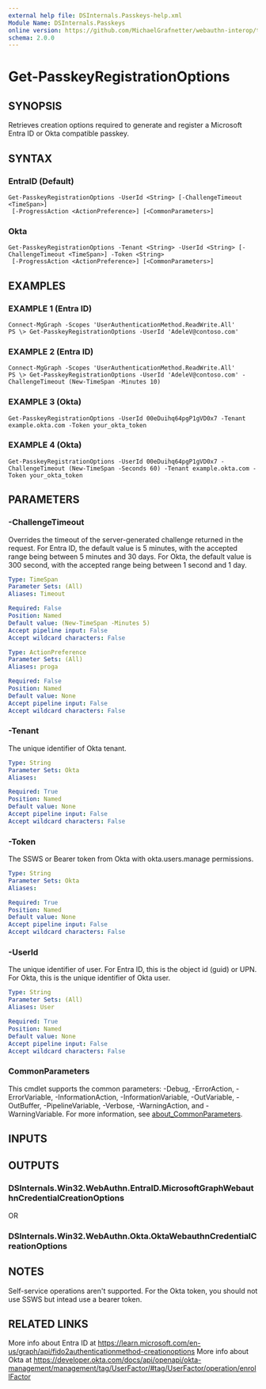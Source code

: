 ```yaml
---
external help file: DSInternals.Passkeys-help.xml
Module Name: DSInternals.Passkeys
online version: https://github.com/MichaelGrafnetter/webauthn-interop/tree/main/Documentation/PowerShell/Get-PasskeyRegistrationOptions.md
schema: 2.0.0
---
```


# Get-PasskeyRegistrationOptions

## SYNOPSIS
Retrieves creation options required to generate and register a Microsoft Entra ID or Okta compatible passkey.

## SYNTAX

### EntraID (Default)
```
Get-PasskeyRegistrationOptions -UserId <String> [-ChallengeTimeout <TimeSpan>]
 [-ProgressAction <ActionPreference>] [<CommonParameters>]
```

### Okta
```
Get-PasskeyRegistrationOptions -Tenant <String> -UserId <String> [-ChallengeTimeout <TimeSpan>] -Token <String>
 [-ProgressAction <ActionPreference>] [<CommonParameters>]
```

## EXAMPLES

### EXAMPLE 1 (Entra ID)
```
Connect-MgGraph -Scopes 'UserAuthenticationMethod.ReadWrite.All'
PS \> Get-PasskeyRegistrationOptions -UserId 'AdeleV@contoso.com'
```

### EXAMPLE 2 (Entra ID)
```
Connect-MgGraph -Scopes 'UserAuthenticationMethod.ReadWrite.All'
PS \> Get-PasskeyRegistrationOptions -UserId 'AdeleV@contoso.com' -ChallengeTimeout (New-TimeSpan -Minutes 10)
```

### EXAMPLE 3 (Okta)
```
Get-PasskeyRegistrationOptions -UserId 00eDuihq64pgP1gVD0x7 -Tenant example.okta.com -Token your_okta_token
```

### EXAMPLE 4 (Okta)
```
Get-PasskeyRegistrationOptions -UserId 00eDuihq64pgP1gVD0x7 -ChallengeTimeout (New-TimeSpan -Seconds 60) -Tenant example.okta.com -Token your_okta_token
```

## PARAMETERS

### -ChallengeTimeout
Overrides the timeout of the server-generated challenge returned in the request. 
For Entra ID, the default value is 5 minutes, with the accepted range being between 5 minutes and 30 days. 
For Okta, the default value is 300 second, with the accepted range being between 1 second and 1 day.

```yaml
Type: TimeSpan
Parameter Sets: (All)
Aliases: Timeout

Required: False
Position: Named
Default value: (New-TimeSpan -Minutes 5)
Accept pipeline input: False
Accept wildcard characters: False
```

```yaml
Type: ActionPreference
Parameter Sets: (All)
Aliases: proga

Required: False
Position: Named
Default value: None
Accept pipeline input: False
Accept wildcard characters: False
```

### -Tenant
The unique identifier of Okta tenant.

```yaml
Type: String
Parameter Sets: Okta
Aliases:

Required: True
Position: Named
Default value: None
Accept pipeline input: False
Accept wildcard characters: False
```

### -Token
The SSWS or Bearer token from Okta with okta.users.manage permissions.

```yaml
Type: String
Parameter Sets: Okta
Aliases:

Required: True
Position: Named
Default value: None
Accept pipeline input: False
Accept wildcard characters: False
```

### -UserId
The unique identifier of user. 
For Entra ID, this is the object id (guid) or UPN. 
For Okta, this is the unique identifier of Okta user.

```yaml
Type: String
Parameter Sets: (All)
Aliases: User

Required: True
Position: Named
Default value: None
Accept pipeline input: False
Accept wildcard characters: False
```

### CommonParameters
This cmdlet supports the common parameters: -Debug, -ErrorAction, -ErrorVariable, -InformationAction, -InformationVariable, -OutVariable, -OutBuffer, -PipelineVariable, -Verbose, -WarningAction, and -WarningVariable. For more information, see [about_CommonParameters](http://go.microsoft.com/fwlink/?LinkID=113216).

## INPUTS

## OUTPUTS

### DSInternals.Win32.WebAuthn.EntraID.MicrosoftGraphWebauthnCredentialCreationOptions

OR

### DSInternals.Win32.WebAuthn.Okta.OktaWebauthnCredentialCreationOptions

## NOTES
Self-service operations aren't supported.
For the Okta token, you should not use SSWS but intead use a bearer token.

## RELATED LINKS
More info about Entra ID at https://learn.microsoft.com/en-us/graph/api/fido2authenticationmethod-creationoptions
More info about Okta at https://developer.okta.com/docs/api/openapi/okta-management/management/tag/UserFactor/#tag/UserFactor/operation/enrollFactor